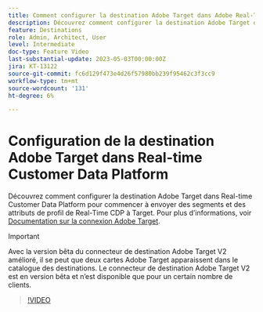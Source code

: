```yaml
---
title: Comment configurer la destination Adobe Target dans Adobe Real-Time CDP ?
description: Découvrez comment configurer la destination Adobe Target dans Real-time Customer Data Platform pour commencer à envoyer des segments et des attributs de profil de Real-Time CDP à Target.
feature: Destinations
role: Admin, Architect, User
level: Intermediate
doc-type: Feature Video
last-substantial-update: 2023-05-03T00:00:00Z
jira: KT-13122
source-git-commit: fc6d129f473e4d26f57980bb239f95462c3f3cc9
workflow-type: tm+mt
source-wordcount: '131'
ht-degree: 6%

---
```


# Configuration de la destination Adobe Target dans Real-time Customer Data Platform

Découvrez comment configurer la destination Adobe Target dans Real-time Customer Data Platform pour commencer à envoyer des segments et des attributs de profil de Real-Time CDP à Target. Pour plus d’informations, voir [Documentation sur la connexion Adobe Target](https://experienceleague.adobe.com/docs/experience-platform/destinations/catalog/personalization/adobe-target-connection.html?lang=fr).

>[!IMPORTANT]
>
>Avec la version bêta du connecteur de destination Adobe Target V2 amélioré, il se peut que deux cartes Adobe Target apparaissent dans le catalogue des destinations. Le connecteur de destination Adobe Target V2 est en version bêta et n’est disponible que pour un certain nombre de clients.

>[!VIDEO](https://video.tv.adobe.com/v/3418799/?learn=on)
